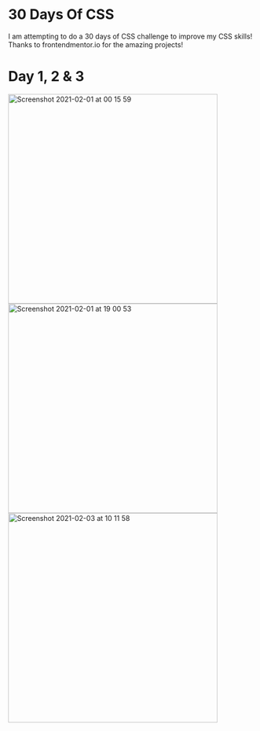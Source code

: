 # 30 Days Of CSS
I am attempting to do a 30 days of CSS challenge to improve my CSS skills! Thanks to frontendmentor.io for the amazing projects!


# Day 1, 2 & 3

<img width="426" style="align-items: left;" alt="Screenshot 2021-02-01 at 00 15 59" src="https://user-images.githubusercontent.com/67547010/106402837-771db280-6423-11eb-84e8-3e9fffd392a9.png">

<img width="426" style="align-items: center;" alt="Screenshot 2021-02-01 at 19 00 53" src="https://user-images.githubusercontent.com/67547010/106622784-ddade800-656b-11eb-8a71-e044ffcea020.png">

<img width="426" style="align-items: right;" alt="Screenshot 2021-02-03 at 10 11 58" src="https://user-images.githubusercontent.com/67547010/106734378-d984d780-660a-11eb-8c5e-7f0c48d665ad.png">
